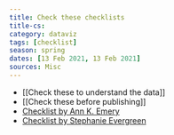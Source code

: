 ```yaml
---
title: Check these checklists
title-cs: 
category: dataviz
tags: [checklist]
season: spring
dates: [13 Feb 2021, 13 Feb 2021]
sources: Misc
---
```


* [[Check these to understand the data]]
* [[Check these before publishing]]
* [Checklist by Ann K. Emery](https://depictdatastudio.com/data-visualization-design-process-step-by-step-guide-for-beginners/)
* [Checklist by Stephanie Evergreen](../../assets/src/Checklist.pdf)